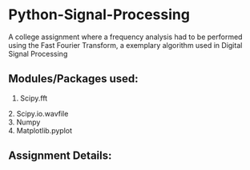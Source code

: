 # Python-Signal-Processing
A college assignment where a frequency analysis had to be performed using the Fast Fourier Transform, a exemplary algorithm used in Digital Signal Processing

## Modules/Packages used:
<ol>
  <li>Scipy.fft</li>
</ol>
2. Scipy.io.wavfile<br>
3. Numpy<br>
4. Matplotlib.pyplot<br>

## Assignment Details:
